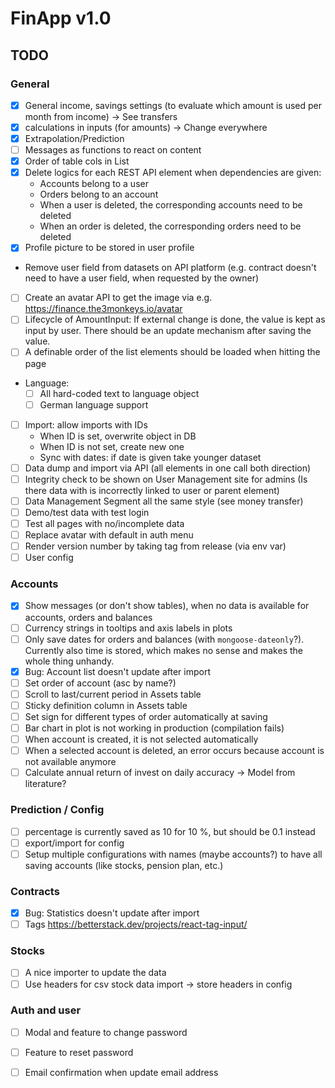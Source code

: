 # FinApp v1.0



## TODO

### General

* [x] General income, savings settings (to evaluate which amount is used per month from income) -> See transfers
* [x] calculations in inputs (for amounts) -> Change everywhere
* [x] Extrapolation/Prediction
* [ ] Messages as functions to react on content
* [x] Order of table cols in List
* [x] Delete logics for each REST API element when dependencies are given: 
  * Accounts belong to a user
  * Orders belong to an account
  * When a user is deleted, the corresponding accounts need to be deleted
  * When an order is deleted, the corresponding orders need to be deleted
* [x] Profile picture to be stored in user profile
* Remove user field from datasets on API platform (e.g. contract doesn't need to have a user field, when requested by the owner)
* [ ] Create an avatar API to get the image via e.g. https://finance.the3monkeys.io/avatar
* [ ] Lifecycle of AmountInput: If external change is done, the value is kept as input by user. There should be an update mechanism after saving the value.
* [ ] A definable order of the list elements should be loaded when hitting the page
* Language:
  * [ ] All hard-coded text to language object
  * [ ] German language support
* [ ] Import: allow imports with IDs
  * When ID is set, overwrite object in DB
  * When ID is not set, create new one
  * Sync with dates: if date is given take younger dataset
* [ ] Data dump and import via API (all elements in one call both direction)
* [ ] Integrity check to be shown on User Management site for admins (Is there data with is incorrectly linked to user or parent element)
* [ ] Data Management Segment all the same style (see money transfer)
* [ ] Demo/test data with test login
* [ ] Test all pages with no/incomplete data
* [ ] Replace avatar with default in auth menu
* [ ] Render version number by taking tag from release (via env var)
* [ ] User config 

### Accounts

* [x] Show messages (or don't show tables), when no data is available for accounts, orders and balances
* [ ] Currency strings in tooltips and axis labels in plots
* [ ] Only save dates for orders and balances (with `mongoose-dateonly`?). Currently also time is stored, which makes no sense and makes the whole thing unhandy.
* [x] Bug: Account list doesn't update after import
* [ ] Set order of account (asc by name?)
* [ ] Scroll to last/current period in Assets table
* [ ] Sticky definition column in Assets table
* [ ] Set sign for different types of order automatically at saving
* [ ] Bar chart in plot is not working in production (compilation fails)
* [ ] When account is created, it is not selected automatically
* [ ] When a selected account is deleted, an error occurs because account is not available anymore
* [ ] Calculate annual return of invest on daily accuracy -> Model from literature?

### Prediction / Config

* [ ] percentage is currently saved as 10 for 10 %, but should be 0.1 instead
* [ ] export/import for config
* [ ] Setup multiple configurations with names (maybe accounts?) to have all saving accounts (like stocks, pension plan, etc.)

### Contracts

* [x] Bug: Statistics doesn't update after import
* [ ] Tags https://betterstack.dev/projects/react-tag-input/

### Stocks

* [ ] A nice importer to update the data
* [ ] Use headers for csv stock data import -> store headers in config

### Auth and user

* [ ] Modal and feature to change password
* [ ] Feature to reset password
* [ ] Email confirmation when update email address

